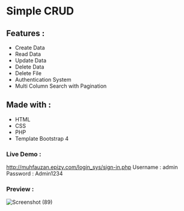 # Simple CRUD

## Features :
- Create Data
- Read Data
- Update Data
- Delete Data
- Delete File
- Authentication System
- Multi Column Search with Pagination

## Made with :
- HTML
- CSS
- PHP
- Template Bootstrap 4

### Live Demo :
http://muhfauzan.epizy.com/login_sys/sign-in.php
Username : admin
Password : Admin1234

### Preview :
![Screenshot (89)](https://user-images.githubusercontent.com/69887895/207205881-bfe2d2f9-3740-47dd-b9b0-41e6e32f0ccd.png)
